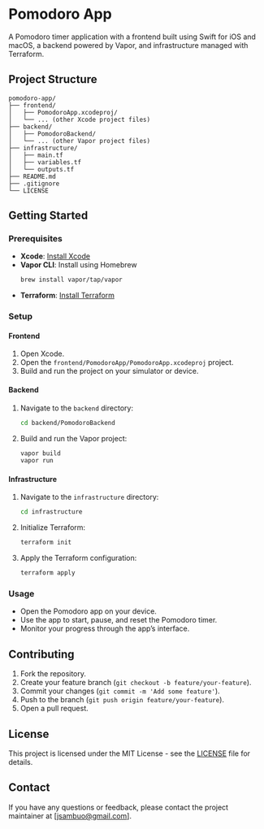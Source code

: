# Pomodoro App

A Pomodoro timer application with a frontend built using Swift for iOS and macOS, a backend powered by Vapor, and infrastructure managed with Terraform. 

## Project Structure

```
pomodoro-app/
├── frontend/
│   ├── PomodoroApp.xcodeproj/
│   └── ... (other Xcode project files)
├── backend/
│   ├── PomodoroBackend/
│   └── ... (other Vapor project files)
├── infrastructure/
│   ├── main.tf
│   ├── variables.tf
│   └── outputs.tf
├── README.md
├── .gitignore
└── LICENSE
```

## Getting Started

### Prerequisites

- **Xcode**: [Install Xcode](https://developer.apple.com/xcode/)
- **Vapor CLI**: Install using Homebrew
  ```bash
  brew install vapor/tap/vapor
  ```
- **Terraform**: [Install Terraform](https://www.terraform.io/downloads.html)

### Setup

#### Frontend

1. Open Xcode.
2. Open the `frontend/PomodoroApp/PomodoroApp.xcodeproj` project.
3. Build and run the project on your simulator or device.

#### Backend

1. Navigate to the `backend` directory:
   ```bash
   cd backend/PomodoroBackend
   ```
2. Build and run the Vapor project:
   ```bash
   vapor build
   vapor run
   ```

#### Infrastructure

1. Navigate to the `infrastructure` directory:
   ```bash
   cd infrastructure
   ```
2. Initialize Terraform:
   ```bash
   terraform init
   ```
3. Apply the Terraform configuration:
   ```bash
   terraform apply
   ```

### Usage

- Open the Pomodoro app on your device.
- Use the app to start, pause, and reset the Pomodoro timer.
- Monitor your progress through the app’s interface.

## Contributing

1. Fork the repository.
2. Create your feature branch (`git checkout -b feature/your-feature`).
3. Commit your changes (`git commit -m 'Add some feature'`).
4. Push to the branch (`git push origin feature/your-feature`).
5. Open a pull request.

## License

This project is licensed under the MIT License - see the [LICENSE](LICENSE) file for details.

## Contact

If you have any questions or feedback, please contact the project maintainer at [jsambuo@gmail.com].
